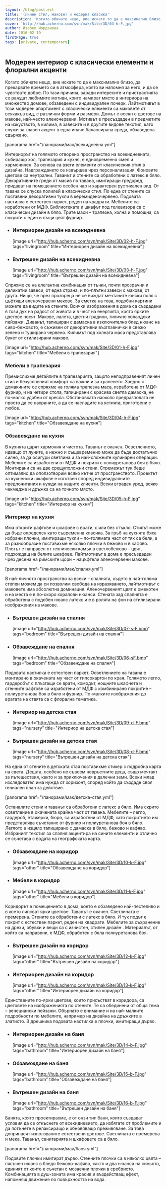 ```yaml
---
layout: /blog/post.ect
title: '(Личен стил, макове) и модерна класика'
description: 'Когато обичате нещо, вие искате то да е максимално близо, да прекарвате времето си в атмосфера, която ви напомня за него, и да се чувствате добре. По тази причина, заради интересите и пристрастията се раждат любимите мотиви, които намират място в интериора на множество домове, обзаведени с индивидуален почерк. Лайтмотивът в този модерен апартамент с класически елементи са маковете от всякакъв вид, с различни форми и размери. Домът е осеян с цветове на макове, най-често аленочервени. Мотивът е пресъздаден в предметите на изкуството, в килима, в завесите и в другите видове текстил, като служи за главен акцент в една иначе балансирана среда, обзаведена сдържано.'
cover: 'http://hub.acherno.com/svn/mak/Site/3D/03-h-F.jpg'
author: Изабел Йорданова
date: 2016-02-19
firstPage: true
tags: [private, contemporary]
---
```

## **Модерен интериор** с класически елементи и флорални акценти
Когато обичате нещо, вие искате то да е максимално близо, да прекарвате времето си в атмосфера, която ви напомня за него, и да се чувствате добре. По тази причина, заради интересите и пристрастията се раждат любимите мотиви, които намират място в интериора на множество домове, обзаведени с индивидуален почерк. Лайтмотивът в този модерен апартамент с класически елементи са маковете от всякакъв вид, с различни форми и размери. Домът е осеян с цветове на макове, най-често аленочервени. Мотивът е пресъздаден в предметите на изкуството, в килима, в завесите и в другите видове текстил, като служи за главен акцент в една иначе балансирана среда, обзаведена сдържано.

[panorama href="/панорами/мак/всекидневна.yml"]

Интериорът на голямото отворено пространство на всекидневната, събиращо хол, трапезария и кухня, е едновременно смел и хармоничен. За основа са взети елементи от класическия стил в дизайна. Надграждането се извършва чрез персонализация. Фоновите цветове са неутрални. Таванът и стените са обработени с латекс в бяло. Декоративните греди от масив по тавана, имитиращи гредоред, придават на помещението особен чар и характерен рустикален вид. От тавана се спуска полилей в класически стил. По една от стените са поставени декоративни тухли в керемиденочервено. Подовата настилка е естествен паркет, реден на квадрати. Мебелите са изработени от МДФ. Библиотеката и шкафът под телевизора са с класически дизайн в бяло. Трите маси – трапезна, холна и помощна, са покрити с един и същи цвят фурнир.

-   ### Интериорен дизайн на **всекидневна**
    [image url="http://hub.acherno.com/svn/mak/Site/3D/02-h-F.jpg" tags="livingroom" title="Интериорен дизайн на всекидневна"]
-   ### Вътрешен дизайн на **всекидневна**
    [image url="http://hub.acherno.com/svn/mak/Site/3D/03-h-F.jpg" tags="livingroom" title="Вътрешен дизайн на всекидневна"]

Спряхме се на елегантна комбинация от тънки, почти прозрачни и деликатни завеси, от една страна, и по-плътни завеси с макове, от друга. Нищо, че през прозореца не се виждат мечтаните юнски поля с цъфтящи аленочервени макове. За сметка на това, подобни картини можете да видите на стените. Всички изображения в дома са създадени в този дух на радост от живота и в чест на енергията, която ярките цветове носят. Макове, лалета, цветни градини, типично холандски пейзажи. Диванът, тапициран с дамаска в изключително блед нюанс на сиво-бежовото, е съживен от декоративни възглавнички в свежо зелено и туширано червено. Килимът под холната маса представлява букет от стилизирани макове.

[image url="http://hub.acherno.com/svn/mak/Site/3D/01-h-F.jpg" tags="kitchen" title="Мебели в трапезария"]
### Мебели в **трапезария**

Премислихме детайлите в трапезарията, защото неподправеният личен стил и безусловният комфорт са важни и за храненето. Заедно с домакините се спряхме на голяма трапезна маса, изработена от МДФ фурнир, и на четири стола, тапицирани с красива светла дамаска, не по-малко удобни от кресла. Обстановката наоколо предразполага не просто да се нахраните, а да се насладите на ястията, приготвени с любов.

[image url="http://hub.acherno.com/svn/mak/Site/3D/04-h-F.jpg" tags="kitchen" title="Обзавеждане на кухня"]
### Обзавеждане на **кухня**

В кухнята царят хармония и чистота. Таванът е окачен. Осветлението, идващо от луните, е нежно и същевременно може да бъде достатъчно силно, за да осигури светлина и за най-сложните кулинарни операции. Мебелите са изработени от МДФ и покрити с полиуретанова боя в бяло. Монтирани са на две срещуположни стени. Стремежът тук беше оптимално да оползотворим всяко кътче от пространството. Проектът за кухненски шкафове е изготвен според индивидуалните предпочитания и нужди на нашите клиенти. Всеки вграден уред, всяко чекмедже и дръжка са на точното място.

[image url="http://hub.acherno.com/svn/mak/Site/3D/05-h-F.jpg" tags="kitchen" title="Интериор на кухня"]
### Интериор на **кухня**

Има открити рафтове и шкафове с врати, с или без стъкло. Стилът може да бъде определен като съвременна класика. За гръб на кухнята бяха избрани плочки, имитиращи тухли – по-голямата част от тях са бели, а за разнообразие поставихме няколко плочки в бежово и в кафяво. Плотът е направен от технически камък в светлобежово – цвят, подхождащ на белите шкафове. Лайтмотивът в дома е пресъздаден чрез десена на римските щори – нацъфтели аленочервени макове.

[panorama href="/панорами/мак/спалня.yml"]

В най-личното пространство за всеки – спалнята, където в най-голяма степен можем да си позволим свобода на изразяването, лайтмотивът с маковете има абсолютна доминация. Аленочервеният цвят е омекотен и на места е в по-скоро коралови нюанси. Стената зад спалнята е обработена с подобен нюанс латекс и е в ролята на фон на стилизирани изображения на макове.

-   ### Вътрешен дизайн на **спалня**
    [image url="http://hub.acherno.com/svn/mak/Site/3D/07-s-F.bmp" tags="bedroom" title="Вътрешен дизайн на спалня"]
-   ### Обзавеждане на **спалня**
    [image url="http://hub.acherno.com/svn/mak/Site/3D/06-sF.bmp" tags="bedroom" title="Обзавеждане на спалня"]

Подовата настилка е естествен паркет. Осветлението на тавана е монтирано в окачената му част от гипсокартон по края. Голямото легло, гардеробът с плъзгащи се врати, комодът, нощните шкафчета и стенните рафтове са изработени от МДФ с комбинирано покритие – полиуретанова боя в бяло и фурнир. По-малките изображения до вратата на стаята са с флорална тематика.

-   ### Интериор на **детска стая**
    [image url="http://hub.acherno.com/svn/mak/Site/3D/09-d-F.bmp" tags="nursery" title="Интериор на детска стая"]
-   ### Вътрешен дизайн на **детска стая**
    [image url="http://hub.acherno.com/svn/mak/Site/3D/08-d-F.bmp" tags="nursery" title="Вътрешен дизайн на детска стая"]

На една от стените в детската стая поставихме стикер с подробна карта на света. Децата, особено не съвсем невръстните деца, също мечтаят за пътешествия, както и за приключения в далечни земи. Всеки млад изследовател има нужда от хоризонт, според който да създаде своя гениален план за действие.

[panorama href="/панорами/мак/детска-стая.yml"]

Останалите стени и таванът са обработени с латекс в бяло. Има скрито осветление в окачената крайна част от тавана. Мебелите – легло, гардероб, етажерки, бюро, са изработени от МДФ, като покритието им представлява съчетание от фурнир и полиуретанова боя в бяло. Леглото е изцяло тапицирано с дамаска в бяло, бежово и кафяво. Избраният текстил за спалня акцентира на сините елементи и отлично се съчетава с водата на географската карта.

-   ### Обзавеждане на **коридор**
    [image url="http://hub.acherno.com/svn/mak/Site/3D/10-k-F.jpg" tags="other" title="Обзавеждане на коридор"]
-   ### Мебели в **коридор**
    [image url="http://hub.acherno.com/svn/mak/Site/3D/11-k-F.jpg" tags="other" title="Мебели в коридор"]

Коридорът е помещението в дома, което е обзаведено най-пестеливо и в което липсват ярки цветове. Таванът е окачен. Светлината е премерена. Стените са обработени с латекс в бяло. И тук подът е покрит с естествен паркет, реден на квадрати. Мебелите за съхранение на дрехи, обувки и вещи са с изчистен, стилен дизайн . Материалът, от който са направени, е МДФ, обработен с бяла полиуретанова боя.

-   ### Вътрешен дизайн на **коридор**
    [image url="http://hub.acherno.com/svn/mak/Site/3D/12-k-F.jpg" tags="other" title="Вътрешен дизайн на коридор"]
-   ### Интериорен дизайн на **коридор**
    [image url="http://hub.acherno.com/svn/mak/Site/3D/13-k-F.jpg" tags="other" title="Интериорен дизайн на коридор"]

Единствените по-ярки цветове, които присъстват в коридора, са цветовете на изображенията по стените. Те са обединени от обща тема – венециански пейзажи. Обърнато е внимание и на най-малките подробности по мебелите, например на дизайна на дръжките в златисто. В дрешника подовата настилка е плочки, имитиращи дърво. 

-   ### Интериорен дизайн на **баня**
    [image url="http://hub.acherno.com/svn/mak/Site/3D/14-b-F.jpg" tags="bathroom" title="Интериорен дизайн на баня"]
-   ### Обзавеждане на **баня**
    [image url="http://hub.acherno.com/svn/mak/Site/3D/15-b-F.jpg" tags="bathroom" title="Обзавеждане на баня"]
-   ### Вътрешен дизайн на **баня**
    [image url="http://hub.acherno.com/svn/mak/Site/3D/16-b-F.jpg" tags="bathroom" title="Вътрешен дизайн на баня"]

Банята, която проектирахме, е от онзи тип бани, които създават условия да се откъснете от всекидневието, да избягате от проблемите и да потънете в релаксиращо и обновяващо преживяване. За това допринасят използваните естествени цветове. Светлината е премерена и мека. Таванът, санитарията и шкафовете са в бяло.

[panorama href="/панорами/мак/баня.yml"]

Подовите плочки имитират дърво. Стенните плочки са в няколко цвята – пясъчен нюанс в бледо бежово-кафяво, както и два нюанса на синьото, единият от които е съчетан с мозаечни плочки в сребристо. Комбинацията в душ-зоната има красив и въздействащ ефект, напомнящ движение по повърхността на вода.